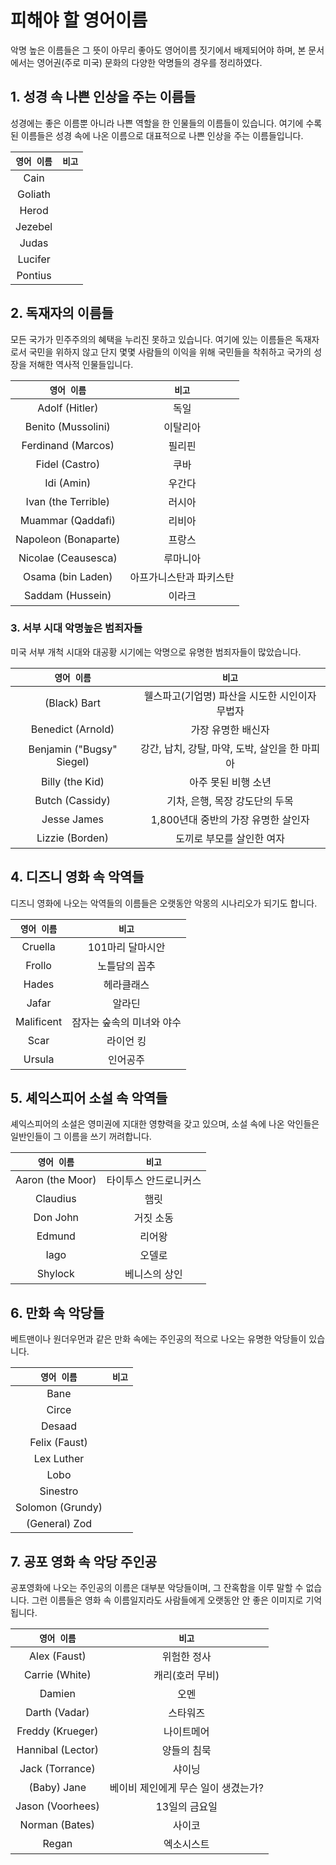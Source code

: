 # 피해야 할 영어이름

악명 높은 이름들은 그 뜻이 아무리 좋아도 영어이름 짓기에서 배제되어야 하며, 본 문서에서는 영어권(주로 미국) 문화의 다양한 악명들의 경우를 정리하였다.

## 1. 성경 속 나쁜 인상을 주는 이름들

성경에는 좋은 이름뿐 아니라 나쁜 역할을 한 인물들의 이름들이 있습니다. 여기에 수록된 이름들은 성경 속에 나온 이름으로 대표적으로 나쁜 인상을 주는 이름들입니다.

| `영어 이름` | `비고` |
| :---: | :---: |
| Cain |  |
| Goliath |  |
| Herod |  |
| Jezebel |  |
| Judas |  |
| Lucifer |  |
| Pontius |  |

## 2. 독재자의 이름들

모든 국가가 민주주의의 혜택을 누리진 못하고 있습니다. 여기에 있는 이름들은 독재자로서 국민을 위하지 않고 단지 몇몇 사람들의 이익을 위해 국민들을 착취하고 국가의 성장을 저해한 역사적 인물들입니다.

| `영어 이름` | `비고` |
| :---: | :---: |
| Adolf (Hitler) | 독일 |
| Benito (Mussolini) | 이탈리아 |
| Ferdinand (Marcos) | 필리핀 |
| Fidel (Castro) | 쿠바 |
| Idi (Amin) | 우간다 |
| Ivan (the Terrible) | 러시아 |
| Muammar (Qaddafi) | 리비아 |
| Napoleon (Bonaparte) | 프랑스 |
| Nicolae (Ceausesca) | 루마니아 |
| Osama (bin Laden) | 아프가니스탄과 파키스탄 |
| Saddam (Hussein) | 이라크 |

### 3. 서부 시대 악명높은 범죄자들

미국 서부 개척 시대와 대공황 시기에는 악명으로 유명한 범죄자들이 많았습니다.

| `영어 이름` | `비고` |
| :---: | :---: |
| (Black) Bart | 웰스파고(기업명) 파산을 시도한 시인이자 무법자 |
| Benedict (Arnold) | 가장 유명한 배신자 |
| Benjamin ("Bugsy" Siegel) | 강간, 납치, 강탈, 마약, 도박, 살인을 한 마피아 |
| Billy (the Kid) | 아주 못된 비행 소년 |
| Butch (Cassidy) | 기차, 은행, 목장 강도단의 두목 |
| Jesse James | 1,800년대 중반의 가장 유명한 살인자 |
| Lizzie (Borden) | 도끼로 부모를 살인한 여자 |

## 4. 디즈니 영화 속 악역들

디즈니 영화에 나오는 악역들의 이름들은 오랫동안 악몽의 시나리오가 되기도 합니다.

| `영어 이름` | `비고` |
| :---: | :---: |
| Cruella | 101마리 달마시안 |
| Frollo | 노틀담의 꼽추 |
| Hades | 헤라클래스 |
| Jafar | 알라딘 |
| Malificent | 잠자는 숲속의 미녀와 야수 |
| Scar | 라이언 킹 |
| Ursula | 인어공주 |

## 5. 셰익스피어 소설 속 악역들

셰익스피어의 소설은 영미권에 지대한 영향력을 갖고 있으며, 소설 속에 나온 악인들은 일반인들이 그 이름을 쓰기 꺼려합니다.

| `영어 이름` | `비고` |
| :---: | :---: |
| Aaron (the Moor) | 타이투스 안드로니커스 |
| Claudius | 햄릿 |
| Don John | 거짓 소동 |
| Edmund | 리어왕 |
| Iago | 오델로 |
| Shylock | 베니스의 상인 |

## 6. 만화 속 악당들

베트맨이나 원더우먼과 같은 만화 속에는 주인공의 적으로 나오는 유명한 악당들이 있습니다.

| `영어 이름` | `비고` |
| :---: | :---: |
| Bane |  |
| Circe |  |
| Desaad |  |
| Felix (Faust) |  |
| Lex Luther |  |
| Lobo |  |
| Sinestro |  |
| Solomon (Grundy) |  |
| (General) Zod |  |

## 7. 공포 영화 속 악당 주인공

공포영화에 나오는 주인공의 이름은 대부분 악당들이며, 그 잔혹함을 이루 말할 수 없습니다. 그런 이름들은 영화 속 이름일지라도 사람들에게 오랫동안 안 좋은 이미지로 기억됩니다.

| `영어 이름` | `비고` |
| :---: | :---: |
| Alex (Faust) | 위험한 정사 |
| Carrie (White) | 캐리(호러 무비) |
| Damien | 오멘 |
| Darth (Vadar) | 스타워즈 |
| Freddy (Krueger) | 나이트메어 |
| Hannibal (Lector) | 양들의 침묵 |
| Jack (Torrance) | 샤이닝 |
| (Baby) Jane | 베이비 제인에게 무슨 일이 생겼는가? |
| Jason (Voorhees) | 13일의 금요일 |
| Norman (Bates) | 사이코 |
| Regan | 엑소시스트 |

